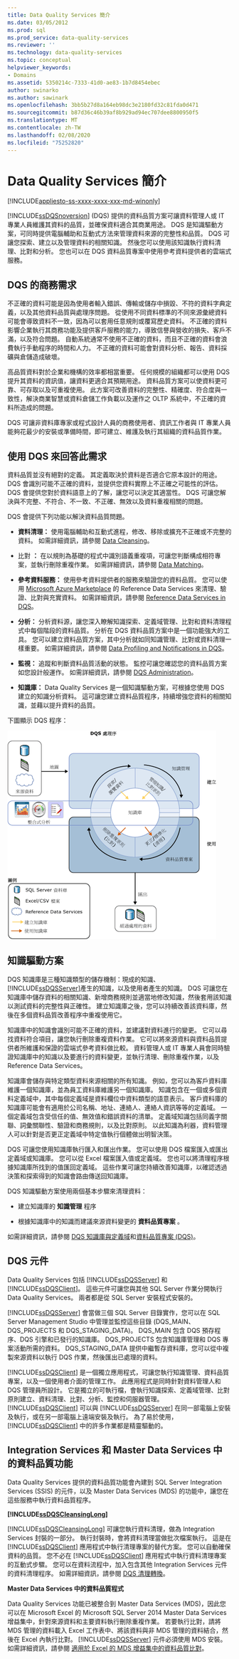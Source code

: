 ```yaml
---
title: Data Quality Services 簡介
ms.date: 03/05/2012
ms.prod: sql
ms.prod_service: data-quality-services
ms.reviewer: ''
ms.technology: data-quality-services
ms.topic: conceptual
helpviewer_keywords:
- Domains
ms.assetid: 5350214c-7333-41d0-ae83-1b7d8454ebec
author: swinarko
ms.author: sawinark
ms.openlocfilehash: 3bb5b27d8a164eb98dc3e2180fd32c81fda0d471
ms.sourcegitcommit: b87d36c46b39af8b929ad94ec707dee8800950f5
ms.translationtype: MT
ms.contentlocale: zh-TW
ms.lasthandoff: 02/08/2020
ms.locfileid: "75252820"
---
```

# <a name="introduction-to-data-quality-services"></a>Data Quality Services 簡介

[!INCLUDE[appliesto-ss-xxxx-xxxx-xxx-md-winonly](../includes/appliesto-ss-xxxx-xxxx-xxx-md-winonly.md)]

  
  [!INCLUDE[ssDQSnoversion](../includes/ssdqsnoversion-md.md)] (DQS) 提供的資料品質方案可讓資料管理人或 IT 專業人員維護其資料的品質，並確保資料適合其商業用途。 DQS 是知識驅動方案，可同時提供電腦輔助和互動式方法來管理資料來源的完整性和品質。 DQS 可讓您探索、建立以及管理資料的相關知識。 然後您可以使用該知識執行資料清理、比對和分析。 您也可以在 DQS 資料品質專案中使用參考資料提供者的雲端式服務。  
  
##  <a name="BusinessNeed"></a>DQS 的商務需求  
 不正確的資料可能是因為使用者輸入錯誤、傳輸或儲存中損毀、不符的資料字典定義，以及其他資料品質與處理序問題。 從使用不同資料標準的不同來源彙總資料可能會導致資料不一致，因為可以套用任意規則或覆寫歷史資料。 不正確的資料影響企業執行其商務功能及提供客戶服務的能力，導致信譽與營收的損失、客戶不滿，以及符合問題。 自動系統通常不使用不正確的資料，而且不正確的資料會浪費執行手動程序的時間和人力。 不正確的資料可能會對資料分析、報告、資料採礦與倉儲造成破壞。  
  
 高品質資料對於企業和機構的效率都相當重要。 任何規模的組織都可以使用 DQS 提升其資料的資訊值，讓資料更適合其預期用途。 資料品質方案可以使資料更可靠、可存取以及可重複使用。 此方案可改善資料的完整性、精確度、符合度與一致性，解決商業智慧或資料倉儲工作負載以及運作之 OLTP 系統中，不正確的資料所造成的問題。  
  
 DQS 可讓非資料庫專家或程式設計人員的商務使用者、資訊工作者與 IT 專業人員能夠花最少的安裝或準備時間，即可建立、維護及執行其組織的資料品質作業。  
  
##  <a name="Answer"></a>使用 DQS 來回答此需求  
 資料品質並沒有絕對的定義。 其定義取決於資料是否適合它原本設計的用途。 DQS 會識別可能不正確的資料，並提供您資料實際上不正確之可能性的評估。 DQS 會提供您對於資料語意上的了解，讓您可以決定其適當性。 DQS 可讓您解決與不完整、不符合、不一致、不正確、無效以及資料重複相關的問題。  
  
 DQS 會提供下列功能以解決資料品質問題。  
  
-   **資料清理：** 使用電腦輔助和互動式進程，修改、移除或擴充不正確或不完整的資料。 如需詳細資訊，請參閱 [Data Cleansing](../data-quality-services/data-cleansing.md)。  
  
-   比對 **：** 在以規則為基礎的程式中識別語義重複項，可讓您判斷構成相符專案，並執行刪除重複作業。 如需詳細資訊，請參閱 [Data Matching](../data-quality-services/data-matching.md)。  
  
-   **參考資料服務：** 使用參考資料提供者的服務來驗證您的資料品質。 您可以使用 [Microsoft Azure Marketplace](https://azure.microsoft.com/marketplace/) 的 Reference Data Services 來清理、驗證、比對與充實資料。 如需詳細資訊，請參閱 [Reference Data Services in DQS](../data-quality-services/reference-data-services-in-dqs.md)。  
  
-   **分析：** 分析資料源，讓您深入瞭解知識探索、定義域管理、比對和資料清理程式中每個階段的資料品質。 分析在 DQS 資料品質方案中是一個功能強大的工具。 您可以建立資料品質方案，其中分析就如同知識管理、比對或資料清理一樣重要。 如需詳細資訊，請參閱 [Data Profiling and Notifications in DQS](../data-quality-services/data-profiling-and-notifications-in-dqs.md)。  
  
-   **監視：** 追蹤和判斷資料品質活動的狀態。 監控可讓您確認您的資料品質方案如您設計般運作。 如需詳細資訊，請參閱 [DQS Administration](../data-quality-services/dqs-administration.md)。  
  
-   **知識庫：** Data Quality Services 是一個知識驅動方案，可根據您使用 DQS 建立的知識分析資料。 這可讓您建立資料品質程序，持續增強您資料的相關知識，並藉以提升資料的品質。  
  
 下圖顯示 DQS 程序：  
  
 ![DQS 處理序](../data-quality-services/media/dqs-process.gif "DQS 處理序")  
  
##  <a name="KnowledgeDrivenSolution"></a>知識驅動方案  
 DQS 知識庫是三種知識類型的儲存機制：現成的知識、 [!INCLUDE[ssDQSServer](../includes/ssdqsserver-md.md)]產生的知識，以及使用者產生的知識。 DQS 可讓您在知識庫中儲存資料的相關知識、新增商務規則並適當地修改知識，然後套用該知識以測試資料的完整性與正確性。 建立知識庫之後，您可以持續改善該資料庫，然後在多個資料品質改善程序中重複使用它。  
  
 知識庫中的知識會識別可能不正確的資料，並建議對資料進行的變更。 它可以尋找資料符合項目，讓您執行刪除重複資料作業。 它可以將來源資料與資料品質提供者所維護和保證的雲端式參考資料做比較。 資料管理人或 IT 專業人員會同時驗證知識庫中的知識以及要進行的資料變更，並執行清理、刪除重複作業，以及 Reference Data Services。  
  
 知識庫會儲存與特定類型資料來源相關的所有知識。 例如，您可以為客戶資料庫維護一個知識庫，並為員工資料庫維護另一個知識庫。 知識包含在一個或多個資料定義域中，其中每個定義域是資料欄位中資料類型的語意表示。 客戶資料庫的知識庫可能會有適用於公司名稱、地址、連絡人、連絡人資訊等等的定義域。 一個定義域包含受信任的值、無效值和錯誤資料的清單。 定義域知識包括同義字關聯、詞彙關聯性、驗證和商務規則，以及比對原則。 以此知識為利器，資料管理人可以針對是否更正定義域中特定值執行個體做出明智決策。  
  
 DQS 可讓您使用知識庫執行匯入和匯出作業。 您可以使用 DQS 檔案匯入或匯出定義域或知識庫。 您可以從 Excel 檔案匯入值或定義域。 您也可以將清理程序根據知識庫所找到的值匯回定義域。 這些作業可讓您持續改善知識庫，以確認透過決策和探索得到的知識會路由傳送回知識庫。  
  
 DQS 知識驅動方案使用兩個基本步驟來清理資料：  
  
-   建立知識庫的 **知識管理** 程序  
  
-   根據知識庫中的知識而建議來源資料變更的 **資料品質專案** 。  
  
 如需詳細資訊，請參閱 [DQS 知識庫與定義域](../data-quality-services/dqs-knowledge-bases-and-domains.md)和[資料品質專案 &#40;DQS&#41;](../data-quality-services/data-quality-projects-dqs.md)。  
  
##  <a name="Components"></a>DQS 元件  
 Data Quality Services 包括 [!INCLUDE[ssDQSServer](../includes/ssdqsserver-md.md)] 和 [!INCLUDE[ssDQSClient](../includes/ssdqsclient-md.md)]。 這些元件可讓您與其他 SQL Server 作業分開執行 Data Quality Services。 兩者都是從 SQL Server 安裝程式安裝的。  
  
 
  [!INCLUDE[ssDQSServer](../includes/ssdqsserver-md.md)] 會當做三個 SQL Server 目錄實作，您可以在 SQL Server Management Studio 中管理並監控這些目錄 (DQS_MAIN、DQS_PROJECTS 和 DQS_STAGING_DATA)。 DQS_MAIN 包含 DQS 預存程序、DQS 引擎和已發行的知識庫。 DQS_PROJECTS 包含知識庫管理和 DQS 專案活動所需的資料。 DQS_STAGING_DATA 提供中繼暫存資料庫，您可以從中複製來源資料以執行 DQS 作業，然後匯出已處理的資料。  
  
 
  [!INCLUDE[ssDQSClient](../includes/ssdqsclient-md.md)] 是一個獨立應用程式，可讓您執行知識管理、資料品質專案，以及一個使用者介面的管理工作。 此應用程式是同時針對資料管理人和 DQS 管理員所設計。 它是獨立的可執行檔，會執行知識探索、定義域管理、比對原則建立、資料清理、比對、分析、監控和伺服器管理。 
  [!INCLUDE[ssDQSClient](../includes/ssdqsclient-md.md)] 可以與 [!INCLUDE[ssDQSServer](../includes/ssdqsserver-md.md)] 在同一部電腦上安裝及執行，或在另一部電腦上遠端安裝及執行。 為了易於使用， [!INCLUDE[ssDQSClient](../includes/ssdqsclient-md.md)] 中的許多作業都是精靈驅動的。  
  
##  <a name="Processes"></a>Integration Services 和 Master Data Services 中的資料品質功能  
 Data Quality Services 提供的資料品質功能會內建到 SQL Server Integration Services (SSIS) 的元件，以及 Master Data Services (MDS) 的功能中，讓您在這些服務中執行資料品質程序。  
  
 **[!INCLUDE[ssDQSCleansingLong](../includes/ssdqscleansinglong-md.md)]**  
  
 
  [!INCLUDE[ssDQSCleansingLong](../includes/ssdqscleansinglong-md.md)] 可讓您執行資料清理，做為 Integration Services 封裝的一部分。 執行封裝時，會將資料清理當做批次檔案執行。 這是在 [!INCLUDE[ssDQSClient](../includes/ssdqsclient-md.md)] 應用程式中執行清理專案的替代方案。 您可以自動確保資料的品質。 您不必在 [!INCLUDE[ssDQSClient](../includes/ssdqsclient-md.md)] 應用程式中執行資料清理專案的互動式步驟。 您可以在資料流程中，加入包含其他 Integration Services 元件的資料清理程序。 如需詳細資訊，請參閱 [DQS 清理轉換](../integration-services/data-flow/transformations/dqs-cleansing-transformation.md)。  
  
 **Master Data Services 中的資料品質程式**  
  
 Data Quality Services 功能已被整合到 Master Data Services (MDS)，因此您可以在 Microsoft Excel 的 Microsoft SQL Server 2014 Master Data Services 增益集中，針對來源資料和主要資料執行刪除重複作業。 若要執行比對，請將 MDS 管理的資料載入 Excel 工作表中、將該資料與非 MDS 管理的資料結合，然後在 Excel 內執行比對。 
  [!INCLUDE[ssDQSServer](../includes/ssdqsserver-md.md)] 元件必須使用 MDS 安裝。 如需詳細資訊，請參閱  [適用於 Excel 的 MDS 增益集中的資料品質比對](../master-data-services/microsoft-excel-add-in/data-quality-matching-in-the-mds-add-in-for-excel.md)。  
  
  
